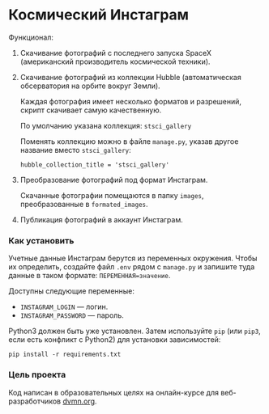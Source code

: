 # Космический Инстаграм

Функционал:

1. Скачивание фотографий с последнего запуска SpaceX (американский производитель космической техники).

2. Скачивание фотографий из коллекции Hubble (автоматическая обсерватория на орбите вокруг Земли). 
   
   Каждая фотография имеет несколько форматов и разрешений, скрипт скачивает самую качественную.

   По умолчанию указана коллекция: `stsci_gallery`

   Поменять коллекцию можно в файле `manage.py`, указав другое название вместо `stsci_gallery`:

   `hubble_collection_title = 'stsci_gallery'`
   
3. Преобразование фотографий под формат Инстаграм.
   
   Скачанные фотографии помещаются в папку `images`, преобразованные в `formated_images`.

4. Публикация фотографий в аккаунт Инстаграм.

### Как установить

Учетные данные Инстаграм берутся из переменных окружения. Чтобы их определить, создайте файл `.env` рядом с `manage.py` и запишите туда данные в таком формате: `ПЕРЕМЕННАЯ=значение`.

Доступны следующие переменные:
- `INSTAGRAM_LOGIN` — логин.
- `INSTAGRAM_PASSWORD` — пароль.

Python3 должен быть уже установлен. 
Затем используйте `pip` (или `pip3`, если есть конфликт с Python2) для установки зависимостей:
```
pip install -r requirements.txt
```

### Цель проекта

Код написан в образовательных целях на онлайн-курсе для веб-разработчиков [dvmn.org](https://dvmn.org/).